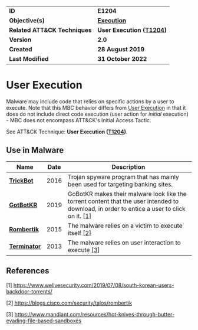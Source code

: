 <table>
<tr>
<td><b>ID</b></td>
<td><b>E1204</b></td>
</tr>
<tr>
<td><b>Objective(s)</b></td>
<td><b><a href="../execution">Execution</a></b></td>
</tr>
<tr>
<td><b>Related ATT&CK Techniques</b></td>
<td><b>User Execution (<a href="https://attack.mitre.org/techniques/T1204">T1204</a>)</b></td>
</tr>
<tr>
<td><b>Version</b></td>
<td><b>2.0</b></td>
</tr>
<tr>
<td><b>Created</b></td>
<td><b>28 August 2019</b></td>
</tr>
<tr>
<td><b>Last Modified</b></td>
<td><b>31 October 2022</b></td>
</tr>
</table>


# User Execution

Malware may include code that relies on specific actions by a user to execute. Note that this MBC behavior differs from [User Execution](https://attack.mitre.org/techniques/T1204) in that it does do not include direct code execution (user action for *initial* execution) - MBC does not encompass ATT&CK's Initial Access Tactic.  

See ATT&CK Technique: **User Execution ([T1204](https://attack.mitre.org/techniques/T1204/))**.

## Use in Malware

|Name|Date|Description|
|---|---|---|
|[**TrickBot**](../xample-malware/trickbot.md)|2016|Trojan spyware program that has mainly been used for targeting banking sites.|
|[**GotBotKR**](../xample-malware/gobotkr.md)|2019| GoBotKR makes their malware look like the torrent content that the user intended to download, in order to entice a user to click on it. [[1]](#1)|
|[**Rombertik**](../xample-malware/rombertik.md)|2015|The malware relies on a victim to execute itself [[2]](#2)|
|[**Terminator**](../xample-malware/terminator.md)|2013|The malware relies on user interaction to execute [[3]](#3)|

## References

<a name="1">[1]</a> https://www.welivesecurity.com/2019/07/08/south-korean-users-backdoor-torrents/

<a name="2">[2]</a> https://blogs.cisco.com/security/talos/rombertik

<a name="3">[3]</a> https://www.mandiant.com/resources/hot-knives-through-butter-evading-file-based-sandboxes
